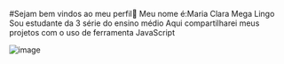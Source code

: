 #Sejam bem vindos ao meu perfil🦋
Meu nome é:Maria Clara Mega Lingo
Sou estudante da 3 série do ensino médio 
Aqui compartilharei meus projetos com o uso de ferramenta JavaScript

![]()![image](https://github.com/lingo03/lingo03/assets/172424332/d47cc55f-4a29-44de-a641-93f74ed009dd)

